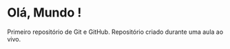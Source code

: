 # Olá, Mundo !
 Primeiro repositório de Git e GitHub.
 Repositório criado durante uma aula ao vivo.

